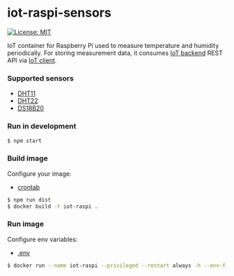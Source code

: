 # iot-raspi-sensors
[![License: MIT](https://img.shields.io/badge/License-MIT-yellow.svg)](https://opensource.org/licenses/MIT)

IoT container for Raspberry Pi used to measure temperature and humidity periodically. 
For storing measurement data, it consumes [IoT backend](https://github.com/mmontes11/iot-backend) REST API via [IoT client](https://github.com/mmontes11/iot_client).

### Supported sensors

* [DHT11](https://www.adafruit.com/product/386)
* [DHT22](https://www.adafruit.com/product/385)
* [DS18B20](https://www.adafruit.com/product/381)

### Run in development

```bash
$ npm start
```

### Build image

Configure your image:

* [crontab](https://github.com/mmontes11/iot-raspi/blob/develop/scripts/crontab)

```bash
$ npm run dist
$ docker build -t iot-raspi .
```
### Run image
Configure env variables:
* [.env](https://github.com/mmontes11/iot-raspi/blob/develop/.env)


```bash
$ docker run --name iot-raspi --privileged --restart always -h --env-file .env $(hostname) -d iot-raspi
```
